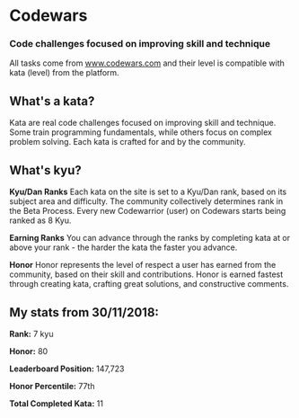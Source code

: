 # Codewars
### Code challenges focused on improving skill and technique

All tasks come from www.codewars.com and their level is compatible with kata (level) from the platform.

## What's a kata?

Kata are real code challenges focused on improving skill and technique. Some train programming fundamentals, while others focus on complex problem solving. Each kata is crafted for and by the community.

## What's kyu?

**Kyu/Dan Ranks**
Each kata on the site is set to a Kyu/Dan rank, based on its subject area and difficulty. The community collectively determines rank in the Beta Process. Every new Codewarrior (user) on Codewars starts being ranked as 8 Kyu.

**Earning Ranks**
You can advance through the ranks by completing kata at or above your rank - the harder the kata the faster you advance.

**Honor**
Honor represents the level of respect a user has earned from the community, based on their skill and contributions. Honor is earned fastest through creating kata, crafting great solutions, and constructive comments.


## My stats from 30/11/2018:
**Rank:**                  7 kyu

**Honor:**                 80

**Leaderboard Position:**  147,723

**Honor Percentile:**      77th

**Total Completed Kata:**  11
